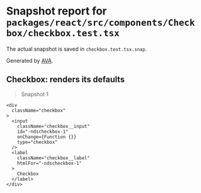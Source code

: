 # Snapshot report for `packages/react/src/components/Checkbox/checkbox.test.tsx`

The actual snapshot is saved in `checkbox.test.tsx.snap`.

Generated by [AVA](https://ava.li).

## Checkbox: renders its defaults

> Snapshot 1

    <div
      className="checkbox"
    >
      <input
        className="checkbox__input"
        id="-ndscheckbox-1"
        onChange={Function {}}
        type="checkbox"
      />
      <label
        className="checkbox__label"
        htmlFor="-ndscheckbox-1"
      >
        Checkbox
      </label>
    </div>
